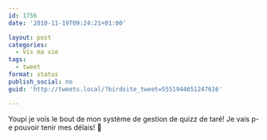 ```yaml
---
id: 1756
date: '2010-11-19T09:24:21+01:00'

layout: post
categories:
  - Vis ma vie
tags:
  - tweet
format: status
publish_social: no
guid: 'http://tweets.local/?birdsite_tweet=5551944651247616'

---
```


Youpi je vois le bout de mon système de gestion de quizz de taré! Je vais p-e pouvoir tenir mes délais! 🙂